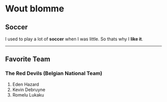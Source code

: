 # Wout blomme
## Soccer

I used to play a lot of **soccer** when I was little. So thats why I **like it**.

--------
## Favorite Team
### The Red Devils (Belgian National Team)

1. Eden Hazard
2. Kevin Debruyne
3. Romelu Lukaku

